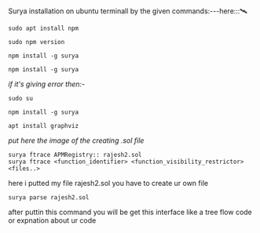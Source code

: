 Surya installation on ubuntu terminall by the given commands:---here:::🛰️

```
sudo apt install npm
```
```
sudo npm version
```


```
npm install -g surya
```
```
npm install -g surya
```
*if it's giving error then:-*
```
sudo su
```

```
npm install -g surya
```

```
apt install graphviz
```

*put here the image of the creating .sol file*


```
surya ftrace APMRegistry:: rajesh2.sol
surya ftrace <function_identifier> <function_visibility_restrictor> <files..>
```
here i putted my file rajesh2.sol you have to create ur own file 
```
surya parse rajesh2.sol
```
after puttin this command you will be get this interface
like a tree flow code or expnation about ur code


  
